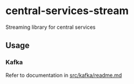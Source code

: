 # central-services-stream
Streaming library for central services

## Usage

### Kafka
Refer to documentation in [src/kafka/readme.md](./src/kafka/readme.md)
